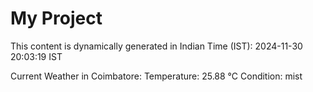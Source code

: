 # My Project

This content is dynamically generated in Indian Time (IST): 2024-11-30 20:03:19 IST


Current Weather in Coimbatore:
Temperature: 25.88 °C
Condition: mist
